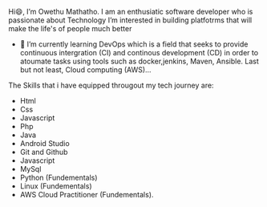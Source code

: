  Hi😄, I’m Owethu Mathatho.
 I am an enthusiatic software developer who is passionate about Technology
 I’m interested in building platfotrms that will make the life's of people much better
- 🌱 I’m currently learning DevOps which is a field that seeks to provide continuous intergration (CI) and continous development (CD) in order to atoumate tasks using tools such as docker,jenkins, Maven, Ansible. Last but not least, Cloud computing (AWS)...

The Skills that i have equipped througout my tech journey are:
- Html                   
- Css
- Javascript            
- Php                   
- Java                  
- Android Studio       
- Git and Github
- Javascript
- MySql
- Python (Fundementals)
- Linux (Fundementals)
- AWS Cloud Practitioner (Fundementals).     
<!---
OwethuM/OwethuM is a ✨ special ✨ repository because its `README.md` (this file) appears on your GitHub profile.
You can click the Preview link to take a look at your changes.
--->
